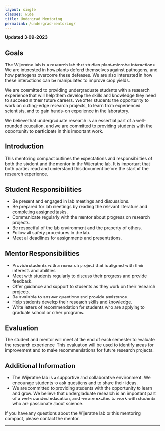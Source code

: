 ```yaml
---
layout: single
classes: wide
title: Undergrad Mentoring
permalink: /undergrad-mentoring/
---
```




**Updated 3-09-2023**

## Goals

The Wijeratne lab is a research lab that studies plant-microbe interactions. We are interested in how plants defend themselves against pathogens, and how pathogens overcome these defenses. We are also interested in how these interactions can be manipulated to improve crop yields.

We are committed to providing undergraduate students with a research experience that will help them develop the skills and knowledge they need to succeed in their future careers. We offer students the opportunity to work on cutting-edge research projects, to learn from experienced scientists, and to gain hands-on experience in the laboratory.

We believe that undergraduate research is an essential part of a well-rounded education, and we are committed to providing students with the opportunity to participate in this important work.

## Introduction

This mentoring compact outlines the expectations and responsibilities of both the student and the mentor in the Wijeratne lab. It is important that both parties read and understand this document before the start of the research experience.

## Student Responsibilities

* Be present and engaged in lab meetings and discussions.
* Be prepared for lab meetings by reading the relevant literature and completing assigned tasks.
* Communicate regularly with the mentor about progress on research projects.
* Be respectful of the lab environment and the property of others.
* Follow all safety procedures in the lab.
* Meet all deadlines for assignments and presentations.

## Mentor Responsibilities

* Provide students with a research project that is aligned with their interests and abilities.
* Meet with students regularly to discuss their progress and provide feedback.
* Offer guidance and support to students as they work on their research projects.
* Be available to answer questions and provide assistance.
* Help students develop their research skills and knowledge.
* Write letters of recommendation for students who are applying to graduate school or other programs.

## Evaluation

The student and mentor will meet at the end of each semester to evaluate the research experience. This evaluation will be used to identify areas for improvement and to make recommendations for future research projects.

## Additional Information

* The Wijeratne lab is a supportive and collaborative environment. We encourage students to ask questions and to share their ideas.
* We are committed to providing students with the opportunity to learn and grow. We believe that undergraduate research is an important part of a well-rounded education, and we are excited to work with students who are passionate about science.

If you have any questions about the Wijeratne lab or this mentoring compact, please contact the mentor.


---
